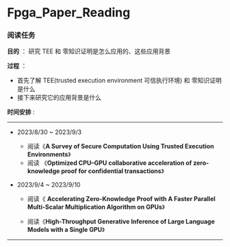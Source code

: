 # Fpga_Paper_Reading

### 阅读任务

**目的** ： 研究 TEE 和 零知识证明是怎么应用的、这些应用背景

**过程** ： 

- 首先了解 TEE(trusted execution environment 可信执行环境) 和 零知识证明是什么
- 接下来研究它的应用背景是什么

**时间安排** :

---

- 2023/8/30 ~ 2023/9/3
  - 阅读《**A Survey of Secure Computation Using Trusted Execution Environments**》
  - 阅读 《**Optimized CPU–GPU collaborative acceleration of zero-knowledge proof for confidential transactions**》

- 2023/9/4 ~ 2023/9/10
  - 阅读《 **Accelerating Zero-Knowledge Proof with A Faster Parallel Multi-Scalar Multiplication Algorithm on GPUs**》

  - 阅读《**High-Throughput Generative Inference of Large Language Models with a Single GPU**》



---

